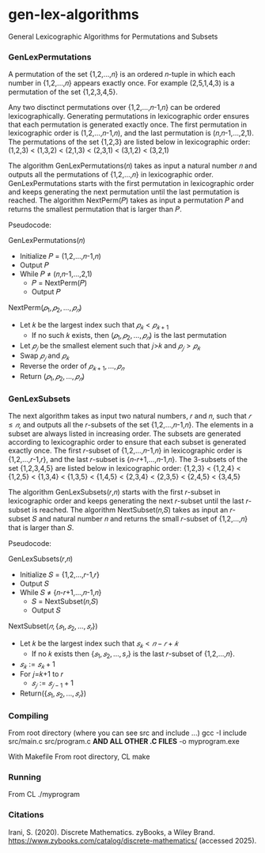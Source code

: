 # gen-lex-algorithms

General Lexicographic Algorithms for Permutations and Subsets

### GenLexPermutations
A permutation of the set {1,2,...,𝑛} is an ordered 𝑛-tuple in which each number in {1,2,...,𝑛} appears exactly once.  For
example (2,5,1,4,3) is a permutation of the set {1,2,3,4,5}.

Any two disctinct permutations over {1,2,...,𝑛-1,𝑛} can be ordered lexicographically.  Generating permutations in
lexicographic order ensures that each permutation is generated exactly once.  The first permutation in lexicographic order is
(1,2,...,𝑛-1,𝑛), and the last permutation is (𝑛,𝑛-1,...,2,1).  The permutations of the set {1,2,3} are listed below
in lexicographic order:
  (1,2,3) < (1,3,2) < (2,1,3) < (2,3,1) < (3,1,2) < (3,2,1)

The algorithm GenLexPermutations(𝑛) takes as input a natural number 𝑛 and outputs all the permutations of
{1,2,...,𝑛} in lexicographic order.  GenLexPermutations starts with the first permutation in lexicographic order and
keeps generating the next permutation until the last permutation is reached.  The algorithm NextPerm(𝑃)
takes as input a permutation 𝑃 and returns the smallest permutation that is larger than 𝑃.

Pseudocode:

GenLexPermutations(𝑛)
  * Initialize 𝑃 = (1,2,...,𝑛-1,𝑛)
  * Output 𝑃
  * While 𝑃 ≠ (𝑛,𝑛-1,...,2,1)
    * 𝑃 = NextPerm(𝑃)
    * Output 𝑃

NextPerm$`(𝑝_{1},𝑝_{2},...,𝑝_{𝑛})`$
  * Let 𝑘 be the largest index such that $`𝑝_{𝑘} \lt 𝑝_{𝑘+1}`$
      * If no such 𝑘 exists, then $`(𝑝_{1},𝑝_{2},...,𝑝_{𝑛})`$ is the last permutation
  * Let $`𝑝_{𝑗}`$ be the smallest element such that 𝑗>𝑘 and $`𝑝_{𝑗}\gt 𝑝_{𝑘}`$
  * Swap $`𝑝_{𝑗}`$ and $`𝑝_{𝑘}`$
  * Reverse the order of $`𝑝_{𝑘+1},...,𝑝_{𝑛}`$
  * Return $`(𝑝_{1},𝑝_{2},...,𝑝_{𝑛})`$

### GenLexSubsets
The next algorithm takes as input two natural numbers, 𝑟 and 𝑛, such that $`𝑟\le 𝑛`$, and outputs all the 𝑟-subsets of the set
{1,2,...,𝑛-1,𝑛}.  The elements in a subset are always listed in increasing order.  The subsets are generated according to
lexicographic order to ensure that each subset is generated exactly once.  The first 𝑟-subset of {1,2,...,𝑛-1,𝑛} in
lexicographic order is {1,2,...,𝑟-1,𝑟}, and the last 𝑟-subset is {𝑛-𝑟+1,...,𝑛-1,𝑛}.  The 3-subsets of the set
{1,2,3,4,5} are listed below in lexicographic order:
  {1,2,3} < {1,2,4} < {1,2,5} < {1,3,4} < {1,3,5} < {1,4,5} < {2,3,4} < {2,3,5} < {2,4,5} < {3,4,5}

The algorithm GenLexSubsets(𝑟,𝑛) starts with the first 𝑟-subset in lexicographic order and keeps generating the next 𝑟-subset until the last 𝑟-subset is reached.  The algorithm NextSubset(𝑛,𝑆) takes as input an 𝑟-subset 𝑆 and natural
number 𝑛 and returns the small 𝑟-subset of {1,2,...,𝑛} that is larger than 𝑆.

Pseudocode:

GenLexSubsets(𝑟,𝑛)
  * Initialize 𝑆 = {1,2,...,𝑟-1,𝑟}
  * Output 𝑆
  * While 𝑆 ≠ {𝑛-𝑟+1,...,𝑛-1,𝑛}
      * 𝑆 = NextSubset(𝑛,𝑆)
      * Output 𝑆

NextSubset$`(𝑛,\{𝑠_{1},𝑠_{2},...,𝑠_{𝑟}\})`$
  * Let 𝑘 be the largest index such that $`𝑠_{𝑘}\lt 𝑛-𝑟+𝑘`$
      * If no 𝑘 exists then $`\{𝑠_{1},𝑠_{2},...,s_{𝑟}\}`$ is the last 𝑟-subset of {1,2,...,𝑛}.
  * $`𝑠_{𝑘}:=𝑠_{𝑘}+1`$
  * For 𝑗=𝑘+1 to 𝑟
      * $`𝑠_{𝑗}:=𝑠_{𝑗-1}+1`$
  * Return($`\{𝑠_{1},𝑠_{2},...,𝑠_{𝑟}\}`$)

### Compiling
From root directory (where you can see src and include ...)
gcc -I include src/main.c src/program.c **AND ALL OTHER .C FILES** -o myprogram.exe

With Makefile
From root directory, CL make

### Running
From CL
./myprogram



### Citations
Irani, S. (2020). Discrete Mathematics. zyBooks, a Wiley Brand.
https://www.zybooks.com/catalog/discrete-mathematics/ (accessed 2025).
